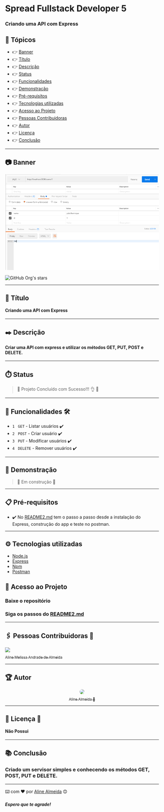 # Spread Fullstack Developer 5

### Criando uma API com Express

## 🏁 Tópicos
 
  * 👉 [Banner](#📷-banner)
  * 👉 [Título](#📌-título)
  * 👉 [Descrição](#✒️-descrição)
  * 👉 [Status](#⏱️-status)
  * 👉 [Funcionalidades](#🔨-funcionalidades-🛠️)
  * 👉 [Demonstração](#🚀-demonstração)
  * 👉 [Pré-requisitos](#📋-pré-requisitos)
  * 👉 [Tecnologias utilizadas](#⚙️-tecnologias-utilizadas)
  * 👉 [Acesso ao Projeto](#📁-acesso-ao-projeto)
  * 👉 [Pessoas Contribuidoras](#🖇️-pessoas-contribuidoras-🤝)
  * 👉 [Autor](#🏆-autor)
  * 👉 [Licença](#🙏-licença-🔖) 
  * 👉 [Conclusão](#📚-conclusão)
 
 
___


## 📷 Banner
  <p align="center">
    <img alt="foto do projeto" title="foto do projeto" src="banner7.png"/>
  </p>

![GitHub Org's stars](https://img.shields.io/github/stars/camilafernanda?style=social)

___


## 📌 Título

#### Criando uma API com Express

___

## ✒️ Descrição

#### Criar uma API com express e utilizar os métodos GET, PUT, POST e DELETE.

___

## ⏱️ Status

>  🚀 Projeto Concluído com Sucesso!!! 👌 🚧

___

## 🔨 Funcionalidades 🛠️

- `1 ` `GET` - Listar usuários  ✔️
- `2 ` `POST` - Criar usuário ✔️
- `3 ` `PUT` - Modificar usuários  ✔️
- `4 ` `DELETE` - Remover usuários ✔️

___

## 🚀 Demonstração 

> 🚧 Em construção 🚧

___

## 📋 Pré-requisitos 

- ✔️ No [README2.md]() tem o passo a passo desde a instalação do Express, construção do app e teste no postman.

___

## ⚙️ Tecnologias utilizadas

- [Node.js](link)
- [Express](link)
- [Npm](link)
- [Postman](link)


## 📁 Acesso ao Projeto 

### Baixe o repositório
### Siga os passos do [README2.md](README2.md)
___

## 🖇️ Pessoas Contribuidoras 🤝
[<img src="https://avatars.githubusercontent.com/u/99259131?v=4" width=115><br><sub>Aline Melissa Andrade de Almeida</sub>](https://github.com/AlineAlmeida85) 

___

## 🏆 Autor 
<div align="center">

  [<img src="https://avatars.githubusercontent.com/u/99259131?v=4" width=115 style=border-radius:50%><br><sub>Aline Almeida 💝</sub>](https://github.com/AlineAlmeida85) 

</div>

___

## 🙏 Licença 🔖

#### Não Possui
___

## 📚 Conclusão 

### Criado um servisor simples e conhecendo os métodos GET, POST, PUT e DELETE.
___

⌨️ com ❤️ por [Aline Almeida](https://github.com/AlineAlmeida85) 😊

##### Espero que te agrade! 






